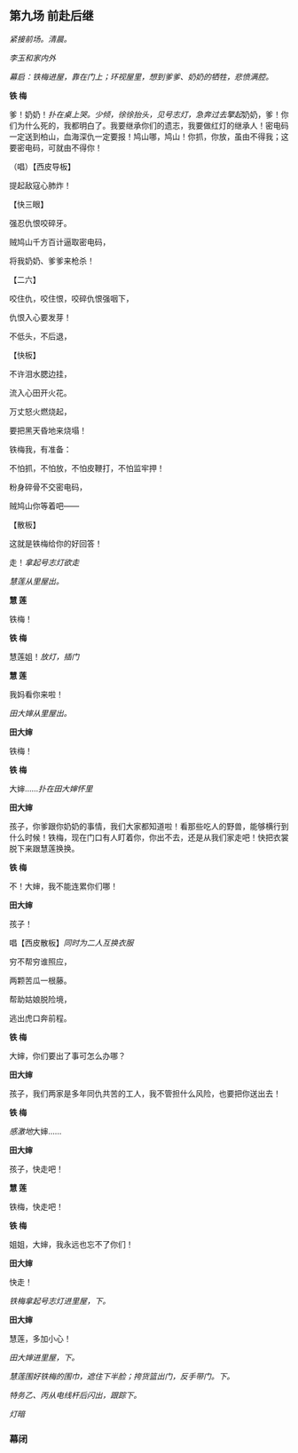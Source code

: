 ## 第九场 前赴后继

*紧接前场。清晨。* 

*李玉和家内外*

*幕启：铁梅进屋，靠在门上；环视屋里，想到爹爹、奶奶的牺牲，悲愤满腔。*


**铁 梅** 

爹！奶奶！*扑在桌上哭。少倾，徐徐抬头，见号志灯，急奔过去擎起*奶奶，爹！你们为什么死的，我都明白了。我要继承你们的遗志，我要做红灯的继承人！密电码一定送到柏山，血海深仇一定要报！鸠山哪，鸠山！你抓，你放，虽由不得我；这要密电码，可就由不得你！

（唱）【西皮导板】

提起敌寇心肺炸！

【快三眼】

强忍仇恨咬碎牙。

贼鸠山千方百计逼取密电码，

将我奶奶、爹爹来枪杀！

【二六】

咬住仇，咬住恨，咬碎仇恨强咽下，

仇恨入心要发芽！

不低头，不后退，

【快板】

不许泪水腮边挂，

流入心田开火花。

万丈怒火燃烧起，

要把黑天昏地来烧塌！

铁梅我，有准备：

不怕抓，不怕放，不怕皮鞭打，不怕监牢押！

粉身碎骨不交密电码，

贼鸠山你等着吧——

【散板】

这就是铁梅给你的好回答！

走！*拿起号志灯欲走*

*慧莲从里屋出。*

**慧 莲** 

铁梅！

**铁 梅** 

慧莲姐！*放灯，插门*

**慧 莲** 

我妈看你来啦！

*田大婶从里屋出。*

**田大婶** 

铁梅！

**铁 梅** 

大婶……*扑在田大婶怀里*

**田大婶** 

孩子，你爹跟你奶奶的事情，我们大家都知道啦！看那些吃人的野兽，能够横行到什么时候！铁梅，现在门口有人盯着你，你出不去，还是从我们家走吧！快把衣裳脱下来跟慧莲换换。

**铁 梅** 

不！大婶，我不能连累你们哪！

**田大婶** 

孩子！

唱【西皮散板】*同时为二人互换衣服*

穷不帮穷谁照应，

两颗苦瓜一根藤。

帮助姑娘脱险境，

逃出虎口奔前程。

**铁 梅** 

大婶，你们要出了事可怎么办哪？

**田大婶** 

孩子，我们两家是多年同仇共苦的工人，我不管担什么风险，也要把你送出去！

**铁 梅** 

*感激地*大婶……

**田大婶** 

孩子，快走吧！

**慧 莲** 

铁梅，快走吧！

**铁 梅** 

姐姐，大婶，我永远也忘不了你们！

**田大婶** 

快走！

*铁梅拿起号志灯进里屋，下。*

**田大婶** 

慧莲，多加小心！

*田大婶进里屋，下。*

*慧莲围好铁梅的围巾，遮住下半脸；挎货篮出门，反手带门。下。*

*特务乙、丙从电线杆后闪出，跟踪下。*

*灯暗*

### 幕闭
